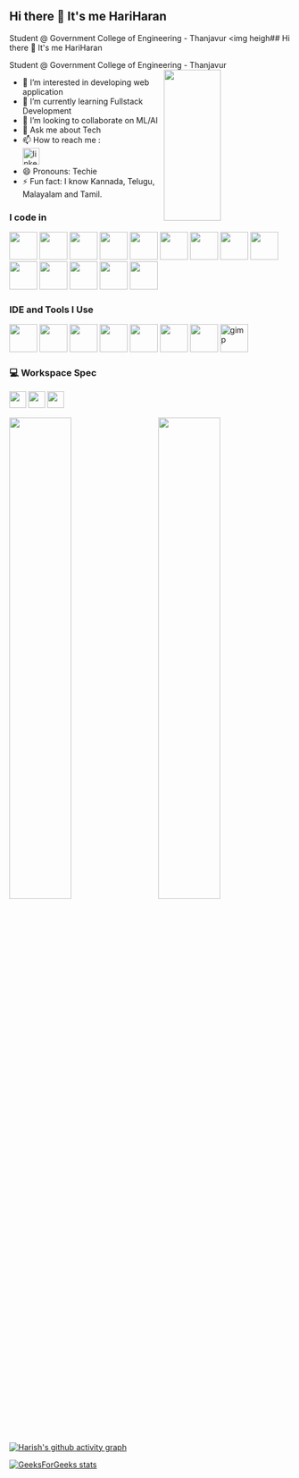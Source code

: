 ## Hi there 👋 It's me HariHaran

Student @ Government College of Engineering - Thanjavur
<img heigh## Hi there 👋 It's me HariHaran

Student @ Government College of Engineering - Thanjavur
<img height="270" width="45%" align="right" src="https://mir-s3-cdn-cf.behance.net/project_modules/2800_opt_1/d54a1057572253.59db80b99c3b5.jpg"/>                                               
- 👀 I’m interested in developing web application
- 🌱 I’m currently learning Fullstack Development
- 👯 I’m looking to collaborate on ML/AI
- 💬 Ask me about Tech
- 📫 How to reach me :
<br />  [<img width="30" height="30" src="https://img.icons8.com/color/48/linkedin.png" alt="linkedin"/>](https://www.linkedin.com/in/hariharan-somasundharam/)
- 😄 Pronouns: Techie
- ⚡ Fun fact: I know Kannada, Telugu, Malayalam and Tamil.

### I code in
<img height="50" width="50" src="https://img.icons8.com/color/48/000000/python.png" /> <img height="50" width="50" src="https://img.icons8.com/color/48/000000/c-programming.png" /> <img height="50" width="50" src="https://img.icons8.com/color/48/000000/java-coffee-cup-logo.png" /> <img height="50" width="50" src="https://img.icons8.com/color/48/000000/html-5.png" /> <img height="50" width="50" src="https://img.icons8.com/color/48/000000/css3.png" /> <img height="50" width="50" src="https://img.icons8.com/color/48/000000/javascript.png"/> <img height="50" width="50" src="https://img.icons8.com/color/48/000000/sass.png"/> <img height="50" width="50" src="https://img.icons8.com/color/48/000000/bootstrap.png" /> <img height="50" width="50" src="https://img.icons8.com/color/48/000000/tensorflow.png"/> <img height="50" width="50" src="https://img.icons8.com/color/48/000000/react-native.png"/>  <img height="50" width="50" src="https://img.icons8.com/color/48/000000/mysql-logo.png"/> <img height="50" width="50" src="https://img.icons8.com/color/48/000000/mongodb.png"/> <img height="50" width="50" src="https://img.icons8.com/color/48/000000/nodejs.png"/> <img height="50" width="50" src="https://img.icons8.com/color/48/000000/spring-logo.png"/> 

### IDE and Tools I Use
<img height="50" width="50" src="https://img.icons8.com/color/48/000000/visual-studio-code-2019.png"/> <img height="50" width="50" src="https://img.icons8.com/color/48/000000/pycharm.png"/> <img height="50" width="50" src="https://img.icons8.com/color/50/000000/git.png"/> <img height="50" src="https://img.icons8.com/officel/480/null/java-eclipse.png"/> <img height="50" width="50" src="https://img.icons8.com/doodle/48/000000/adobe-photoshop.png"/> <img height="50" width="50" src="https://img.icons8.com/color/48/000000/figma--v1.png"/> <img height="50" src="https://img.shields.io/badge/Netlify-00C7B7?style=for-the-badge&logo=netlify&logoColor=white"/> <img width="50" height="50" src="https://img.icons8.com/fluency/48/gimp.png" alt="gimp"/>


### 💻 Workspace Spec
<img height="30" src="https://img.shields.io/badge/Tuf Gaming-A15-ED1C24?style=for-the-badge&logo=asus&logoColor=white"/> <img height="30" src="https://img.shields.io/badge/NVIDIA-GTX3050-76B900?style=for-the-badge&logo=nvidia&logoColor=white"/>  <img height="30" src="https://img.shields.io/badge/AMD-Ryzen_7_7435H-ED1C24?style=for-the-badge&logo=amd&logoColor=white"/> 

<img width="47%" align="left" src="https://github-readme-stats.vercel.app/api?username=hariharan-somasundharam&theme=tokyonight&show_icons=true&hide_border=true&count_private=true"/><img width="47%" align="right" src="https://github-readme-streak-stats.herokuapp.com/?user=hariharan-somasundharam&theme=tokyonight&hide_border=true"/>


<br />  [![Harish's github activity graph](https://github-readme-activity-graph.vercel.app/graph?username=hariharan-somasundharam&bg_color=000000&color=ffffff&line=51f565&point=ffffff&area=true&hide_border=true)](https://github.com/ashutosh00710/github-readme-activity-graph)

[![GeeksForGeeks stats](https://geeks-for-geeks-stats-card.vercel.app/?username=hariharan_somasundharam)](https://auth.geeksforgeeks.org/user/hariharan_somasundharam/practice/)

<!---
SKamalesh23/SKamalesh23 is a ✨ special ✨ repository because its `README.md` (this file) appears on your GitHub profile.
You can click the Preview link to take a look at your changes.
--->
